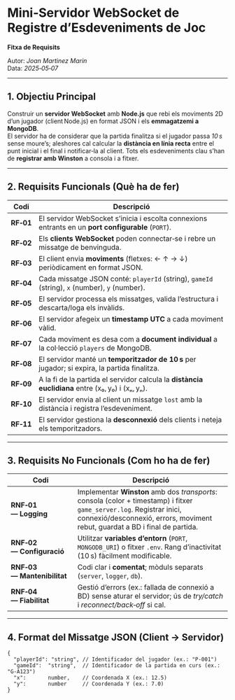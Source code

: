 # Mini‑Servidor WebSocket de Registre d’Esdeveniments de Joc  
**Fitxa de Requisits**

Autor: *Joan Martinez Marin*  
Data: *2025‑05‑07*  

---

## 1. Objectiu Principal
Construir un **servidor WebSocket** amb **Node.js** que rebi els moviments 2D d’un jugador (client Node.js) en format JSON i els **emmagatzemi a MongoDB**.  
El servidor ha de considerar que la partida finalitza si el jugador passa *10 s* sense moure’s; aleshores cal calcular la **distància en línia recta** entre el punt inicial i el final i notificar‑la al client. Tots els esdeveniments clau s’han de **registrar amb Winston** a consola i a fitxer.

---

## 2. Requisits Funcionals (Què ha de fer)

| Codi | Descripció |
|------|------------|
| **RF‑01** | El servidor WebSocket s’inicia i escolta connexions entrants en un **port configurable** (`PORT`). |
| **RF‑02** | Els **clients WebSocket** poden connectar‑se i rebre un missatge de benvinguda. |
| **RF‑03** | El client envia **moviments** (fletxes: ← ↑ → ↓) periòdicament en format JSON. |
| **RF‑04** | Cada missatge JSON conté: `playerId` (string), `gameId` (string), `x` (number), `y` (number). |
| **RF‑05** | El servidor processa els missatges, valida l’estructura i descarta/loga els invàlids. |
| **RF‑06** | El servidor afegeix un **timestamp UTC** a cada moviment vàlid. |
| **RF‑07** | Cada moviment es desa com a **document individual** a la col·lecció `players` de MongoDB. |
| **RF‑08** | El servidor manté un **temporitzador de 10 s** per jugador; si expira, la partida finalitza. |
| **RF‑09** | A la fi de la partida el servidor calcula la **distància euclidiana** entre (x₀, y₀) i (xₙ, yₙ). |
| **RF‑10** | El servidor envia al client un missatge `lost` amb la distància i registra l’esdeveniment. |
| **RF‑11** | El servidor gestiona la **desconnexió** dels clients i neteja els temporitzadors. |

---

## 3. Requisits No Funcionals (Com ho ha de fer)

| Codi | Descripció |
|------|------------|
| **RNF‑01 — Logging** | Implementar **Winston** amb dos *transports*: consola (color + timestamp) i fitxer `game_server.log`. Registrar inici, connexió/desconnexió, errors, moviment rebut, guardat a BD i final de partida. |
| **RNF‑02 — Configuració** | Utilitzar **variables d’entorn** (`PORT`, `MONGODB_URI`) o fitxer `.env`. Rang d’inactivitat (10 s) fàcilment modificable. |
| **RNF‑03 — Mantenibilitat** | Codi clar i **comentat**; mòduls separats (`server`, `logger`, `db`). |
| **RNF‑04 — Fiabilitat** | Gestió d’errors (ex.: fallada de connexió a BD) sense aturar el servidor; ús de *try/catch* i *reconnect/back‑off* si cal. |

---

## 4. Format del Missatge JSON (Client → Servidor)

```jsonc
{
  "playerId": "string", // Identificador del jugador (ex.: "P‑001")
  "gameId":  "string",  // Identificador de la partida en curs (ex.: "G‑A123")
  "x":       number,    // Coordenada X (ex.: 12.5)
  "y":       number     // Coordenada Y (ex.: 7.0)
}
```